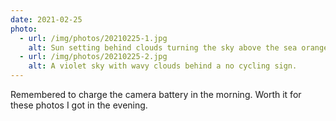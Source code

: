 ```yaml
---
date: 2021-02-25
photo:
  - url: /img/photos/20210225-1.jpg
    alt: Sun setting behind clouds turning the sky above the sea orange.
  - url: /img/photos/20210225-2.jpg
    alt: A violet sky with wavy clouds behind a no cycling sign.
---
```


Remembered to charge the camera battery in the morning. Worth it for these photos I got in the evening.
